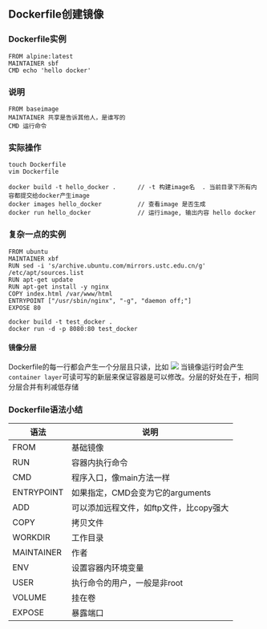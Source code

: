 ## Dockerfile创建镜像

### Dockerfile实例
```shell
FROM alpine:latest
MAINTAINER sbf
CMD echo 'hello docker'
```
### 说明
```text
FROM baseimage
MAINTAINER 共享是告诉其他人，是谁写的
CMD 运行命令
```

### 实际操作
```shell
touch Dockerfile
vim Dockerfile

docker build -t hello_docker .      // -t 构建image名  . 当前目录下所有内容都提交给docker产生image
docker images hello_docker          // 查看image 是否生成
docker run hello_docker             // 运行image, 输出内容 hello docker
```


### 复杂一点的实例
```shell
FROM ubuntu
MAINTAINER xbf
RUN sed -i 's/archive.ubuntu.com/mirrors.ustc.edu.cn/g' /etc/apt/sources.list
RUN apt-get update
RUN apt-get install -y nginx
COPY index.html /var/www/html
ENTRYPOINT ["/usr/sbin/nginx", "-g", "daemon off;"]
EXPOSE 80
```
```shell
docker build -t test_docker .
docker run -d -p 8080:80 test_docker
```

#### 镜像分层
Dockerfile的每一行都会产生一个分层且只读，比如
![](https://user-gold-cdn.xitu.io/2019/9/30/16d80f588f800ddc?w=960&h=316&f=png&s=110205)
当镜像运行时会产生`container layer`可读可写的新层来保证容器是可以修改。分层的好处在于，相同分层合并有利减低存储

### Dockerfile语法小结
| 语法  | 说明|
|------|-----|
| FROM | 基础镜像 |
| RUN | 容器内执行命令 |
| CMD | 程序入口，像main方法一样 |
| ENTRYPOINT | 如果指定，CMD会变为它的arguments |
| ADD | 可以添加远程文件，如ftp文件，比copy强大 |
| COPY | 拷贝文件 |
| WORKDIR | 工作目录 |
| MAINTAINER | 作者 |
| ENV | 设置容器内环境变量 |
| USER | 执行命令的用户，一般是非root |
| VOLUME | 挂在卷 |
| EXPOSE | 暴露端口 |
